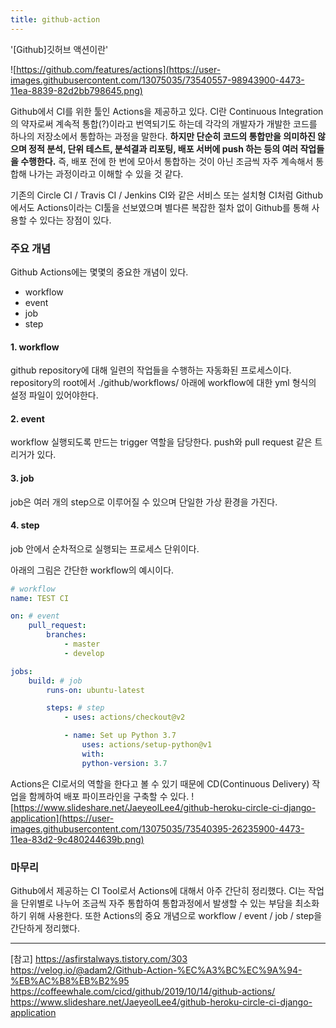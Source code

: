 ```yaml
---
title: github-action
---
```


'[Github]깃허브 액션이란'

![https://github.com/features/actions](https://user-images.githubusercontent.com/13075035/73540557-98943900-4473-11ea-8839-82d2bb798645.png)

Github에서 CI를 위한 툴인 Actions을 제공하고 있다. CI란 Continuous Integration의 약자로써 계속적 통합(?)이라고 번역되기도 하는데 각각의 개발자가 개발한 코드를 하나의 저장소에서 통합하는 과정을 말한다. **하지만 단순히 코드의 통합만을 의미하진 않으며 정적 분석, 단위 테스트, 분석결과 리포팅, 배포 서버에 push 하는 등의 여러 작업들을 수행한다.** 즉, 배포 전에 한 번에 모아서 통합하는 것이 아닌 조금씩 자주 계속해서 통합해 나가는 과정이라고 이해할 수 있을 것 같다.

기존의 Circle CI / Travis CI / Jenkins CI와 같은 서비스 또는 설치형 CI처럼 Github에서도 Actions이라는 CI툴을 선보였으며 별다른 복잡한 절차 없이 Github를 통해 사용할 수 있다는 장점이 있다.

### 주요 개념

Github Actions에는 몇몇의 중요한 개념이 있다.

- workflow
- event
- job
- step

#### 1. workflow

github repository에 대해 일련의 작업들을 수행하는 자동화된 프로세스이다. repository의 root에서 ./github/workflows/ 아래에 workflow에 대한 yml 형식의 설정 파일이 있어야한다.

#### 2. event

workflow 실행되도록 만드는 trigger 역할을 담당한다. push와 pull request 같은 트리거가 있다.

#### 3. job

job은 여러 개의 step으로 이루어질 수 있으며 단일한 가상 환경을 가진다.

#### 4. step

job 안에서 순차적으로 실행되는 프로세스 단위이다.

아래의 그림은 간단한 workflow의 예시이다.

```yml
# workflow
name: TEST CI

on: # event
    pull_request:
        branches:
            - master
            - develop

jobs:
    build: # job
        runs-on: ubuntu-latest

        steps: # step
            - uses: actions/checkout@v2

            - name: Set up Python 3.7
                uses: actions/setup-python@v1
                with:
                python-version: 3.7
```

Actions은 CI로서의 역할을 한다고 볼 수 있기 때문에 CD(Continuous Delivery) 작업을 함께하여 배포 파이프라인을 구축할 수 있다.
![https://www.slideshare.net/JaeyeolLee4/github-heroku-circle-ci-django-application](https://user-images.githubusercontent.com/13075035/73540395-26235900-4473-11ea-83d2-9c480244639b.png)

### 마무리

Github에서 제공하는 CI Tool로서 Actions에 대해서 아주 간단히 정리했다. CI는 작업을 단위별로 나누어 조금씩 자주 통합하여 통합과정에서 발생할 수 있는 부담을 최소화하기 위해 사용한다. 또한 Actions의 중요 개념으로 workflow / event / job / step을 간단하게 정리했다.

---

[참고]
https://asfirstalways.tistory.com/303
https://velog.io/@adam2/Github-Action-%EC%A3%BC%EC%9A%94-%EB%AC%B8%EB%B2%95
https://coffeewhale.com/cicd/github/2019/10/14/github-actions/
https://www.slideshare.net/JaeyeolLee4/github-heroku-circle-ci-django-application
